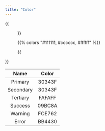 ```yaml
---
title: "Color"
---
```


{{<figure caption="Float Color Palette">}}

{{% colors "#111111, #cccccc, #ffffff" %}}

{{</figure>}}

|   Name    | Color  |
| :-------: | :----: |
|  Primary  | 30343F |
| Secondary | 30343F |
| Tertiary  | FAFAFF |
|  Success  | 09BC8A |
|  Warning  | FCE762 |
|   Error   | BB4430 |
